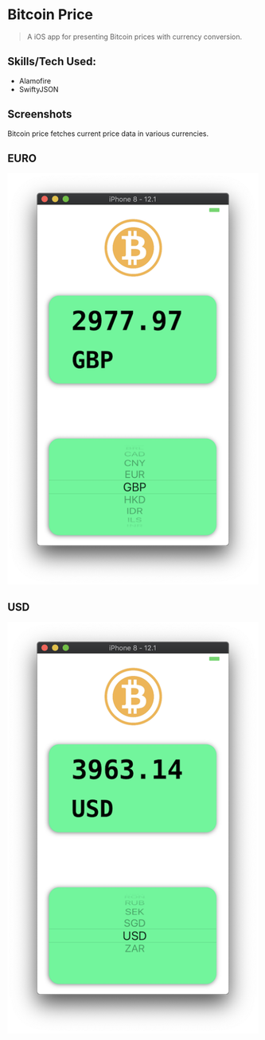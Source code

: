 # Bitcoin Price
> A iOS app for presenting Bitcoin prices with currency conversion. 

## Skills/Tech Used:
* Alamofire
* SwiftyJSON


## Screenshots
Bitcoin price fetches current price data in various currencies.

## EURO
![alt text](https://github.com/yen936/Bitcoin-Price/blob/master/images/BTC-ERO.png)

## USD
![alt text](https://github.com/yen936/Bitcoin-Price/blob/master/images/BTC-USD.png)


